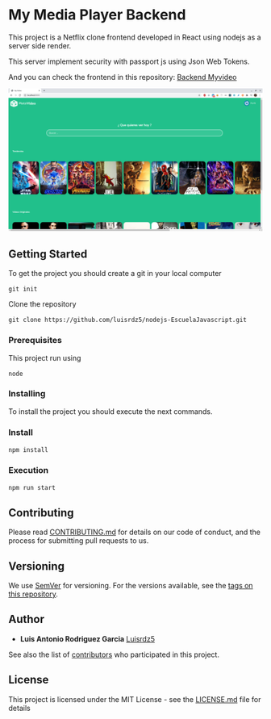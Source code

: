 # My Media Player Backend

This project is a Netflix clone frontend developed in React using nodejs as a server side render.

This server implement security with passport js using Json Web Tokens.

And you can check the frontend in this repository: [Backend Myvideo](https://github.com/luisrdz5/mymediaplayer) 


![Home](/images/home.png)


## Getting Started

To get the project you should create a git in your local computer

```
git init
```
Clone the repository

```
git clone https://github.com/luisrdz5/nodejs-EscuelaJavascript.git
```

### Prerequisites

This project run using

```
node
```


### Installing

To install the project you should execute the next commands.

### Install

```
npm install
```

### Execution

```
npm run start
```




## Contributing

Please read [CONTRIBUTING.md](https://gist.github.com/PurpleBooth/b24679402957c63ec426) for details on our code of conduct, and the process for submitting pull requests to us.

## Versioning

We use [SemVer](http://semver.org/) for versioning. For the versions available, see the [tags on this repository](https://github.com/your/project/tags). 

## Author
* **Luis Antonio Rodriguez Garcia**  [Luisrdz5](https://github.com/luisrdz5)


See also the list of [contributors](https://github.com/luisrdz5/nodejs-EscuelaJavascript.git/contributors) who participated in this project.

## License

This project is licensed under the MIT License - see the [LICENSE.md](LICENSE.md) file for details




